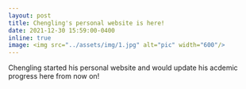 ```yaml
---
layout: post
title: Chengling's personal website is here!
date: 2021-12-30 15:59:00-0400
inline: true
image: <img src="../assets/img/1.jpg" alt="pic" width="600"/>
---
```

Chengling started his personal website and would update his acdemic progress here from now on! 


